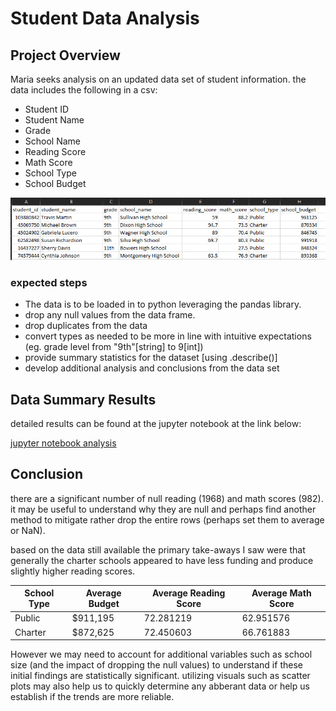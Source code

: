 # Student Data Analysis

## Project Overview
Maria seeks analysis on an updated data set of student information. the data includes the following in a csv:
- Student ID
- Student Name
- Grade
- School Name
- Reading Score
- Math Score
- School Type
- School Budget

![Raw_Data_Screenshot](Resources/Raw_Data_Screen_Shot.png)

### expected steps
- The data is to be loaded in to python leveraging the pandas library. 
- drop any null values from the data frame. 
- drop duplicates from the data
- convert types as needed to be more in line with intuitive expectations (eg. grade level from "9th"[string] to 9[int])
- provide summary statistics for the dataset [using .describe()]
- develop additional analysis and conclusions from the data set

## Data Summary Results
detailed results can be found at the jupyter notebook at the link below:

[jupyter notebook analysis](Modified.ipynb)



## Conclusion

there are a significant number of null reading (1968) and math scores (982). it may be useful to understand why they are null and perhaps find another method to mitigate rather drop the entire rows (perhaps set them to average or NaN). 

based on the data still available the primary take-aways I saw were that generally the charter schools appeared to have less funding and produce slightly higher reading scores. 


|School Type  | Average Budget    | Average Reading Score | Average Math Score  |
|-------------|-------------------|-----------------------|---------------------|
|Public       |   $911,195        |72.281219              |   62.951576         |
|Charter      |   $872,625        |72.450603              |   66.761883         |


However we may need to account for additional variables such as school size (and the impact of dropping the null values) to understand if these initial findings are statistically significant. utilizing visuals such as scatter plots may also help us to quickly determine any abberant data or help us establish if the trends are more reliable. 